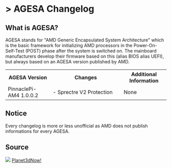 # > AGESA Changelog

## What is AGESA?

AGESA stands for "AMD Generic Encapsulated System Architecture" which is the basic framework for initializing AMD processors in the Power-On-Self-Test (POST) phase after the system is switched on. The mainboard manufacturers develop their firmware based on this (alias BIOS alias UEFI), but always based on an AGESA version published by AMD.

<table class="customTable">
    <colgroup>
        <col width="300">
        <col width="800">
        <col width="300">
    </colgroup>
    <tbody>
        <tr>
            <th>AGESA Version</th>
            <th>Changes</th>
            <th>Additional Information</th>
        </tr>
        <tr>
            <td>PinnaclePi-AM4 1.0.0.2</td>
            <td>- Sprectre V2 Protection</td>
            <td>None</td>
        </tr>
</table>

## Notice
Every changelog is more or less unofficial as AMD does not publish informations for every AGESA.

## Source

<img src="https://www.countryflags.io/de/shiny/16.png"> <a class="flag-text" href="https://planet3dnow.de" target="_blank">Planet3dNow!</a>